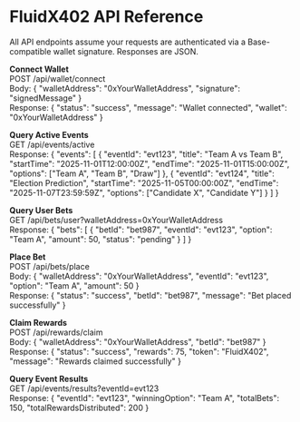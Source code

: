 # FluidX402 API Reference

All API endpoints assume your requests are authenticated via a Base-compatible wallet signature. Responses are JSON.

**Connect Wallet**  
POST /api/wallet/connect  
Body:
{
  "walletAddress": "0xYourWalletAddress",
  "signature": "signedMessage"
}  
Response:
{
  "status": "success",
  "message": "Wallet connected",
  "wallet": "0xYourWalletAddress"
}

**Query Active Events**  
GET /api/events/active  
Response:
{
  "events": [
    {
      "eventId": "evt123",
      "title": "Team A vs Team B",
      "startTime": "2025-11-01T12:00:00Z",
      "endTime": "2025-11-01T15:00:00Z",
      "options": ["Team A", "Team B", "Draw"]
    },
    {
      "eventId": "evt124",
      "title": "Election Prediction",
      "startTime": "2025-11-05T00:00:00Z",
      "endTime": "2025-11-07T23:59:59Z",
      "options": ["Candidate X", "Candidate Y"]
    }
  ]
}

**Query User Bets**  
GET /api/bets/user?walletAddress=0xYourWalletAddress  
Response:
{
  "bets": [
    {
      "betId": "bet987",
      "eventId": "evt123",
      "option": "Team A",
      "amount": 50,
      "status": "pending"
    }
  ]
}

**Place Bet**  
POST /api/bets/place  
Body:
{
  "walletAddress": "0xYourWalletAddress",
  "eventId": "evt123",
  "option": "Team A",
  "amount": 50
}  
Response:
{
  "status": "success",
  "betId": "bet987",
  "message": "Bet placed successfully"
}

**Claim Rewards**  
POST /api/rewards/claim  
Body:
{
  "walletAddress": "0xYourWalletAddress",
  "betId": "bet987"
}  
Response:
{
  "status": "success",
  "rewards": 75,
  "token": "FluidX402",
  "message": "Rewards claimed successfully"
}

**Query Event Results**  
GET /api/events/results?eventId=evt123  
Response:
{
  "eventId": "evt123",
  "winningOption": "Team A",
  "totalBets": 150,
  "totalRewardsDistributed": 200
}
